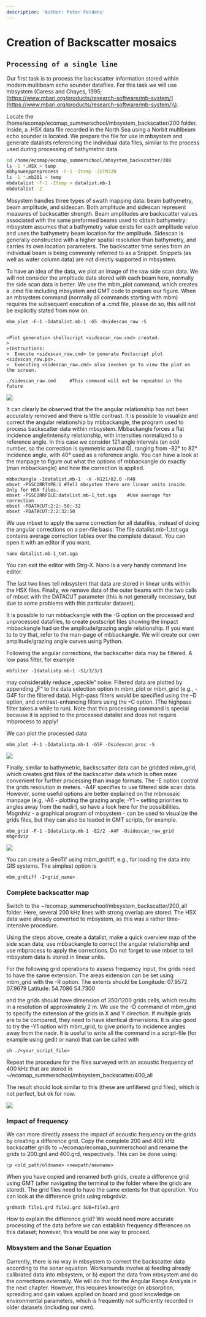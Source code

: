 ```yaml
---
description: 'Author: Peter Feldens'
---
```


# Creation of Backscatter mosaics

## `Processing of a single line`

Our first task is to process the backscatter information stored within modern multibeam echo sounder datafiles. For this task we will use mbsystem \(Caress and Chayes, 1995; [https://www.mbari.org/products/research-software/mb-system/](https://www.mbari.org/products/research-software/mb-system/)\).

Locate the /home/ecomap/ecomap\_summerschool/mbsystem\_backscatter/200 folder. Inside, a .HSX data file recorded in the North Sea using a Norbit multibeam echo sounder is located. We prepare the file for use in mbsystem and generate datalists referencing the individual data files, similar to the process used during processing of bathymetric data.

```bash
cd /home/ecomap/ecomap_summerschool/mbsystem_backscatter/200
ls -1 *.HSX > temp
mbhysweeppreprocess -F-1 -Itemp -JUTM32N
ls -1 *.mb201 > temp
mbdatalist -F-1 -Itemp > datalist.mb-1
mbdatalist -Z
```

Mbsystem handles three types of swath mapping data: beam bathymetry, beam amplitude, and sidescan. Both amplitude and sidescan represent measures of backscatter strength. Beam amplitudes are backscatter values associated with the same preformed beams used to obtain bathymetry; mbsystem assumes that a bathymetry value exists for each amplitude value and uses the bathymetry beam location for the amplitude. Sidescan is generally constructed with a higher spatial resolution than bathymetry, and carries its own location parameters. The backscatter time series from an individual beam is being commonly referred to as a Snippet. Snippets \(as well as water column data\) are not directly supported in mbsystem.

To have an idea of the data, we plot an image of the raw side scan data. We will not consider the ampltiude data stored with each beam here, normally the side scan data is better. We use the mbm\_plot command, which creates a .cmd file including mbsystem and GMT code to prepare our figure. When an mbsystem command \(normally all commands starting with mbm\) requires the subsequent execution of a .cmd file, please do so, this will not be explicitly stated from now on.



```text
mbm_plot -F-1 -Idatalist.mb-1 -G5 -Osidescan_raw -S


>Plot generation shellscript <sidescan_raw.cmd> created.
>
>Instructions:
>  Execute <sidescan_raw.cmd> to generate Postscript plot <sidescan_raw.ps>.
>  Executing <sidescan_raw.cmd> also invokes gv to view the plot on the screen.

./sidescan_raw.cmd     #This command will not be repeated in the future
```

![](../.gitbook/assets/image.png)

It can clearly be observed that the the angular relationship has not been accurately removed and there is little contrast. It is possible to visualize and correct the angular relationship by mbbackangle, the program used to process backscatter data within mbsystem. Mbbackangle forces a flat incidence angle/intensity relationship, with intensities normalized to a reference angle. In this case we consider 121 angle intervals \(an odd number, so the correction is symmetric around 0\), ranging from -82° to 82° incidence angle, with 40° used as a reference angle. You can have a look at the manpage to figure out what the options of mbbackangle do exactly \(man mbbackangle\) and how the correction is applied.

```text
mbbackangle -Idatalist.mb-1  -V -N121/82.0 -R40
mbset -PSSCORRTYPE:1 #Tell mbsystem there are linear units inside. Only for HSX files. 
mbset -PSSCORRFILE:datalist.mb-1_tot.sga    #Use average for correction
mbset -PDATACUT:2:2:-50:-32  
mbset -PDATACUT:2:2:32:50
```

We use mbset to apply the same correction for all datafiles, instead of doing the angular corrections on a per-file basis: The file datalist.mb-1\_tot.sga contains average correction tables over the complete dataset. You can open it with an editor if you want.

`nano datalist.mb-1_tot.sga`

You can exit the editor with Strg-X. Nano is a very handy command line editor.

The last two lines tell mbsystem that data are stored in linear units within the HSX files. Finally, we remove data of the outer beams with the two calls of mbset with the DATACUT parameter \(this is not generally necessary, but due to some problems with this particular dataset\).

It is possible to run mbbackangle with the -G option on the processed and unprocessed datafiles, to create postscript files showing the impact mbbackangle had on the amplitude/grazing angle relationship. If you want to to try that, refer to the man-page of mbbackangle. We will create our own amplitude/grazing angle curves using Python.

Following the angular corrections, the backscatter data may be filtered. A low pass filter, for example

`mbfilter -Idatalistp.mb-1 -S1/3/3/1`

may considerably reduce „speckle“ noise. Filtered data are plotted by appending „F“ to the data selection option in mbm\_plot or mbm\_grid \(e.g., -G4F for the filtered data\). High-pass filters would be specified using the –D option, and contrast-enhancing filters using the –C option. \(The highpass filter takes a while to run\). Note that this processing command is special because it is applied to the processed datalist and does not require mbprocess to apply!

We can plot the processed data

`mbm_plot -F-1 -Idatalistp.mb-1 -G5F -Osidescan_proc -S`

![](../.gitbook/assets/image%20%2810%29.png)

Finally, similar to bathymetric, backscsatter data can be gridded mbm\_grid, which creates grid files of the backscatter data which is often more convenient for further processing than image formats. The -E option control the grids resolution in meters. -A4F specifies to use filtered side scan data. However, some useful options are better explained on the mbmosaic manpage \(e.g, -A6 - plotting the grazing angle; -Y1 – setting priorities to angles away from the nadir\), so have a look here for the possibilities. Mbgrdviz - a graphical program of mbsystem - can be used to visualize the grids files, but they can also be loaded in GMT scripts, for example.



```text
mbm_grid -F-1 -Idatalistp.mb-1 -E2/2 -A4F -Osidescan_raw_grid
mbgrdviz

```

![](../.gitbook/assets/image%20%286%29.png)

You can create a GeoTif using mbm\_grdtiff, e.g., for loading the data into GIS systems. The simplest option is

`mbm_grdtiff -I<grid_name>`

### Complete backscatter map

Switch to the ~/ecomap\_summerschool/mbsystem\_backscatter/200\_all folder. Here, several 200 kHz lines with strong overlap are stored. The HSX data were already converted to mbsystem, as this was a rather time-intensive procedure.

Using the steps above, create a datalist, make a quick overview map of the side scan data, use mbbackangle to correct the angular relationship and use mbprocess to apply the corrections. Do not forget to use mbset to tell mbsystem data is stored in linear units.

For the following grid operations to assess frequency input, the grids need to have the same extension. The areas extension can be set using mbm\_grid with the -R option. The extents should be Longitude: 07.9572 07.9679 Latitude: 54.7086 54.7300

and the grids should have dimension of 350/1200 grids cells, which results in a resolution of approximately 2 m. We use the -D command of mbm\_grid to specify the extension of the grids in X and Y direction. If multiple grids are to be compared, they need to have identical dimensions. It is also good to try the -Y1 option with mbm\_grid, to give priority to incidence angles away from the nadir. It is useful to write all the command in a script-file \(for example using gedit or nano\) that can be called with

`sh ./<your_script_file>`

Repeat the procedure for the files surveyed with an acoustic frequency of 400 kHz that are stored in ~/ecomap\_summerschool/mbsystem\_backscatter/400\_all

The result should look similar to this \(these are unfiltered grid files\), which is not perfect, but ok for now.

![](../.gitbook/assets/image%20%284%29.png)

### Impact of frequency

We can more directly assess the impact of acoustic frequency on the grids by creating a difference grid. Copy the complete 200 and 400 kHz backscatter grids to ~/ecomap/ecomap\_summerschool and rename the grids to 200.grd and 400.grd, respectively. This can be done using:

```text
cp <old_path/oldname> <newpath/newname>
```

When you have copied and renamed both grids, create a difference grid using GMT \(after navigating the terminal to the folder where the grids are stored\). The grid files need to have the same extents for that operation. You can look at the difference grids using mbgrdviz.

```text
grdmath file1.grd file2.grd SUB=file3.grd
```

How to explain the difference grid? We would need more accurate processing of the data before we can establish frequency differences on this dataset; however, this would be one way to proceed.

### Mbsystem and the Sonar Equation

Currently, there is no way in mbsystem to correct the backscatter data according to the sonar equation. Workarounds involve a\) feeding already calibrated data into mbsystem, or b\) export the data from mbsystem and do the corrections externally. We will do that for the Angular Range Analysis in the next chapter. However, this requires knowledge on absorption, spreading and gain values applied on board and good knowledge on environmental parameters, which is frequently not sufficiently recorded in older datasets \(including our own\).

